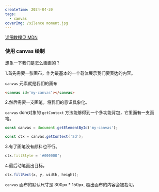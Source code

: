 ```yaml
---
createTime: 2024-04-30
tags:
  - canvas
coverImg: /silence moment.jpg
---
```


[详细教程见 MDN](https://developer.mozilla.org/zh-CN/docs/Web/API/Canvas_API/Tutorial/Basic_usage)

### 使用 canvas 绘制

想象一下我们是怎么画画的？

1.首先需要一张画布，作为最基本的一个载体展示我们要表达的内容。

`canvas` 元素就是我们的画布

```html
<canvas id='my-canvas'></canvas>
```

2.然后需要一支画笔，将我们的意识具象化。

`canvas` dom对象的 `getContext` 方法能够得到一个多功能背包，它里面有一支画笔。

```javascript
const canvas = document.getElementById('my-canvas');

const ctx = canvas.getContext('2d');
```

3.有了画笔没有颜料也不行。

```javascript
ctx.fillStyle = '#000000';
```

4.最后动笔画出目标。

```javascript
ctx.fillRect(x, y, width, height);
```

`canvas` 画布的默认尺寸是 300px * 150px, 超出画布的内容会被裁切。